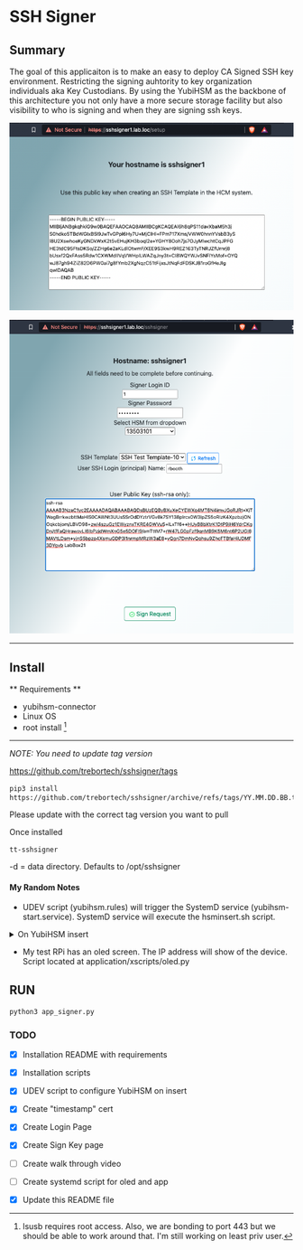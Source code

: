 # SSH Signer

## Summary

The goal of this applicaiton is to make an easy to deploy CA Signed SSH key environment. Restricting the signing auhtority to key organization individuals aka Key Custodians.
By using the YubiHSM as the backbone of this architecture you not only have a more secure storage facility but also visibility to who is signing and when they are signing ssh keys.


![Setup Page Image](media/image1.png)


![Setup Page Image](media/image2.png)





***

## Install

** Requirements **
- yubihsm-connector
- Linux OS
- root install [^root] 

***
*NOTE: You need to update tag version*

https://github.com/trebortech/sshsigner/tags

```
pip3 install https://github.com/trebortech/sshsigner/archive/refs/tags/YY.MM.DD.BB.tar.gz
```
Please update with the correct tag version you want to pull

Once installed
```
tt-sshsigner
```

-d = data directory. Defaults to /opt/sshsigner


#### My Random Notes

- UDEV script (yubihsm.rules) will trigger the SystemD service (yubihsm-start.service). SystemD service will execute the hsminsert.sh script.

<details><summary>On YubiHSM insert</summary>

```mermaid

%%{init: {
  'theme':'base',
  'themeVariables': {
      'tertiaryColor': '#cccccc',
      'mainBkg': '#e3dada',
      'actorTextColor': '#b1b1b5',
      'actorBkg': '#0c8796',
      'signalColor': '#0c8796',
      'signalTextColor': '#b1b1b5',
      'sequenceNumberColor': '#b1b1b5'
      }
    }
  }%%


sequenceDiagram
  autonumber
  participant HSM
  participant UDEV
  Note over UDEV: /etc/udev/rules.d/yubihsm.rules
  participant SystemD
  Note over SystemD: /etc/systemd/system/yubihsm-start.service
  participant Script
  Note over Script: /usr/local/bin/hsminsert.sh

  HSM->>UDEV: Inserted
  UDEV->>SystemD: YubiHSM was inserted  
  SystemD->>Script: Run Script
  Script->>Script: Start service for inserted YubiHSM

```

</details>

- My test RPi has an oled screen. The IP address will show of the device. Script located at application/xscripts/oled.py


## RUN

```bash
python3 app_signer.py
```


### TODO

- [X] Installation README with requirements
- [X] Installation scripts
- [X] UDEV script to configure YubiHSM on insert
- [X] Create "timestamp" cert
- [X] Create Login Page
- [X] Create Sign Key page
- [ ] Create walk through video
- [ ] Create systemd script for oled and app
- [X] Update this README file



[^root]: lsusb requires root access. Also, we are bonding to port 443 but we should be able to work around that. I'm still working on least priv user.